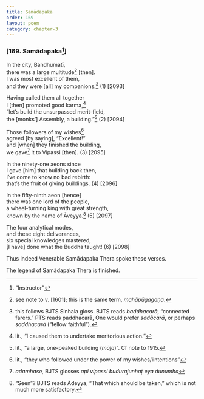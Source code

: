 ```yaml
---
title: Samādapaka
order: 169
layout: poem
category: chapter-3
---
```


### \[169. Samādapaka[^1]\]

In the city, Bandhumatī,  
there was a large multitude[^2] \[then\].  
I was most excellent of them,  
and they were \[all\] my companions.[^3] (1) \[2093\]

Having called them all together  
I \[then\] promoted good karma,[^4]  
“let’s build the unsurpassed merit-field,  
the \[monks’\] Assembly, a building.”[^5] (2) \[2094\]

Those followers of my wishes[^6]  
agreed \[by saying\], “Excellent!”  
and \[when\] they finished the building,  
we gave[^7] it to Vipassi \[then\]. (3) \[2095\]

In the ninety-one aeons since  
I gave \[him\] that building back then,  
I’ve come to know no bad rebirth:  
that’s the fruit of giving buildings. (4) \[2096\]

In the fifty-ninth aeon \[hence\]  
there was one lord of the people,  
a wheel-turning king with great strength,  
known by the name of Āveyya.[^8] (5) \[2097\]

The four analytical modes,  
and these eight deliverances,  
six special knowledges mastered,  
\[I have\] done what the Buddha taught! (6) \[2098\]

Thus indeed Venerable Samādapaka Thera spoke these verses.

The legend of Samādapaka Thera is finished.

[^1]: “Instructor”

[^2]: see note to v. \[1601\]; this is the same term, *mahāpūgagaṇa*.

[^3]: this follows BJTS Sinhala gloss. BJTS reads *baddhacarā*, “connected farers.” PTS reads paddhacarā, One would prefer *sadācarā*, or perhaps *saddhacarā* (“fellow faithful”).

[^4]: lit., “I caused them to undertake meritorious action.”

[^5]: lit., “a large, one-peaked building (*māḷa*)”. Cf note to 1915.

[^6]: lit., “they who followed under the power of my wishes/iintentions”

[^7]: *adamhase,* BJTS glosses *api vipassi budurajunhaṭ eya dunumha*

[^8]: “Seen”? BJTS reads Ādeyya, “That which should be taken,” which is not much more satisfactory.
